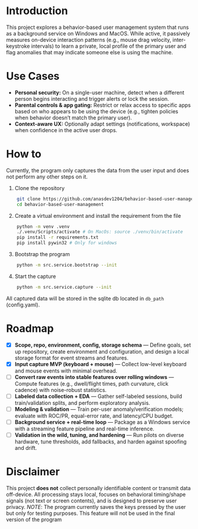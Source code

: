 # Introduction

This project explores a behavior-based user management system that runs as a background service on Windows and MacOS. While active, it passively measures on-device interaction patterns (e.g., mouse drag velocity, inter-keystroke intervals) to learn a private, local profile of the primary user and flag anomalies that may indicate someone else is using the machine.

# Use Cases

-   **Personal security:** On a single-user machine, detect when a different person begins interacting and trigger alerts or lock the session.
-   **Parental controls & app gating:** Restrict or relax access to specific apps based on who appears to be using the device (e.g., tighten policies when behavior doesn’t match the primary user).
-   **Context-aware UX:** Optionally adapt settings (notifications, workspace) when confidence in the active user drops.

# How to

Currently, the program only captures the data from the user input and does not perform any other steps on it.

1. Clone the repository
``` bash
    git clone https://github.com/anasdev1204/behavior-based-user-management.git 
    cd behavior-based-user-management
```

2. Create a virtual environment and install the requirement from the file
```bash
    python -m venv .venv
    ./.venv/Scripts/activate # On MacOs: source ./venv/bin/activate
    pip install -r requirements.txt
    pip install pywin32 # Only for windows
```

3. Bootstrap the program
```bash
    python -m src.service.bootstrap --init
```

4. Start the capture
```bash
    python -m src.service.capture --init
```
All captured data will be stored in the sqlite db located in `db_path` (config.yaml).

# Roadmap

-   [x] **Scope, repo, environment, config, storage schema** — Define goals, set up repository, create environment and configuration, and design a local storage format for event streams and features.
-   [x] **Input capture MVP (keyboard + mouse)** — Collect low-level keyboard and mouse events with minimal overhead.
-   [ ] **Convert raw events into stable features over rolling windows** — Compute features (e.g., dwell/flight times, path curvature, click cadence) with noise-robust statistics.
-   [ ] **Labeled data collection + EDA** — Gather self-labeled sessions, build train/validation splits, and perform exploratory analysis.
-   [ ] **Modeling & validation** — Train per-user anomaly/verification models; evaluate with ROC/PR, equal-error rate, and latency/CPU budget.
-   [ ] **Background service + real-time loop** — Package as a Windows service with a streaming feature pipeline and real-time inference.
-   [ ] **Validation in the wild, tuning, and hardening** — Run pilots on diverse hardware, tune thresholds, add fallbacks, and harden against spoofing and drift.

# Disclaimer

This project **does not** collect personally identifiable content or transmit data off-device. All processing stays local, focuses on behavioral timing/shape signals (not text or screen contents), and is designed to preserve user privacy.
*NOTE*: The program currently saves the keys pressed by the user but only for testing purposes. This feature will not be used in the final version of the program